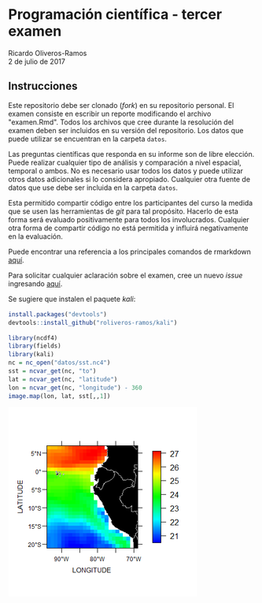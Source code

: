 # Programación científica - tercer examen
Ricardo Oliveros-Ramos  
2 de julio de 2017  




## Instrucciones

Este repositorio debe ser clonado (_fork_) en su repositorio personal. El examen consiste en escribir un reporte modificando el archivo "examen.Rmd". Todos los archivos que cree durante la resolución del examen deben ser incluidos en su versión del repositorio. Los datos que puede utilizar se encuentran en la carpeta `datos`. 

Las preguntas científicas que responda en su informe son de libre elección. Puede realizar cualquier tipo de análisis y comparación a nivel espacial, temporal o ambos. No es necesario usar todos los datos y puede utilizar otros datos adicionales si lo considera apropiado. Cualquier otra fuente de datos que use debe ser incluida en la carpeta `datos`.


Esta permitido compartir código entre los participantes del curso la medida que se usen las herramientas de _git_ para tal propósito. Hacerlo de esta forma será evaluado positivamente para todos los involucrados. Cualquier otra forma de compartir código no está permitida y influirá negativamente en la evaluación.

Puede encontrar una referencia a los principales comandos de rmarkdown [aquí](https://www.rstudio.com/wp-content/uploads/2016/03/rmarkdown-cheatsheet-2.0.pdf).

Para solicitar cualquier aclaración sobre el examen, cree un nuevo _issue_ ingresando [aquí](https://github.com/roliveros-ramos/C6118-UPCH/issues).

Se sugiere que instalen el paquete _kali_:


```r
install.packages("devtools")
devtools::install_github("roliveros-ramos/kali")
```



```r
library(ncdf4)
library(fields)
library(kali)
nc = nc_open("datos/sst.nc4")
sst = ncvar_get(nc, "to")
lat = ncvar_get(nc, "latitude")
lon = ncvar_get(nc, "longitude") - 360
image.map(lon, lat, sst[,,1])
```

![Ejemplo del uso de la función kali::image.plot](README_files/figure-html/check-1.png)

